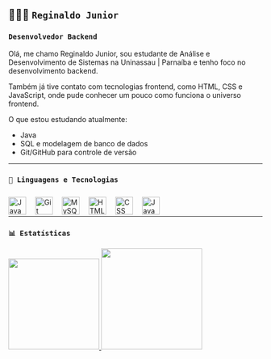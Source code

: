 ## 👨🏻‍💻 `Reginaldo Junior`

### **`Desenvolvedor Backend`**

Olá, me chamo Reginaldo Junior, sou estudante de Análise e Desenvolvimento de Sistemas na Uninassau | Parnaíba e tenho foco no desenvolvimento backend.

Também já tive contato com tecnologias frontend, como HTML, CSS e JavaScript, onde pude conhecer um pouco como funciona o universo frontend.

O que estou estudando atualmente:

- Java 
- SQL e modelagem de banco de dados
- Git/GitHub para controle de versão

---

### `🤖 Linguagens e Tecnologias`

<img align="left" alt="Java" title="Java" width="35px" style="padding-right:15px; margin-top:10px;" src="https://cdn.jsdelivr.net/gh/devicons/devicon@latest/icons/java/java-original.svg" />

<img align="left" alt="Git" title="Git" width="35px" style="padding-right:15px; margin-top:10px;" src="https://cdn.jsdelivr.net/gh/devicons/devicon@latest/icons/git/git-original.svg" />

<img align="left" alt="MySQL" title="MySQL" width="35px" style="padding-right:15px; margin-top:10px;" src="https://cdn.jsdelivr.net/gh/devicons/devicon@latest/icons/mysql/mysql-original.svg" />

<img align="left" alt="HTML" title="HTML" width="35px" style="padding-right:15px; margin-top:10px;" src="https://cdn.jsdelivr.net/gh/devicons/devicon@latest/icons/html5/html5-original.svg" />

<img align="left" alt="CSS" title="CSS" width="35px" style="padding-right:15px; margin-top:10px;" src="https://cdn.jsdelivr.net/gh/devicons/devicon@latest/icons/css3/css3-original.svg" />

<img align="left" alt="JavaScript" title="JavaScript" width="35px" style="padding-right:15px; margin-top:10px;" src="https://cdn.jsdelivr.net/gh/devicons/devicon@latest/icons/javascript/javascript-original.svg" />

<br/>
<br/>

---

### `📊 Estatísticas`

<a href="https://github.com/RegisjrDev">
  <img height="180em" src="https://github-readme-stats.vercel.app/api?username=RegisjrDev&show_icons=true&theme=dark&include_all_commits=true&locale=pt-br"/>
</a>
<a href="https://github.com/RegisjrDev">
  <img height="200em" src="https://github-readme-stats.vercel.app/api/top-langs/?username=RegisjrDev&theme=dark&layout=compact&custom_title=Tecnologias&langs_count=5"/>
</a>

